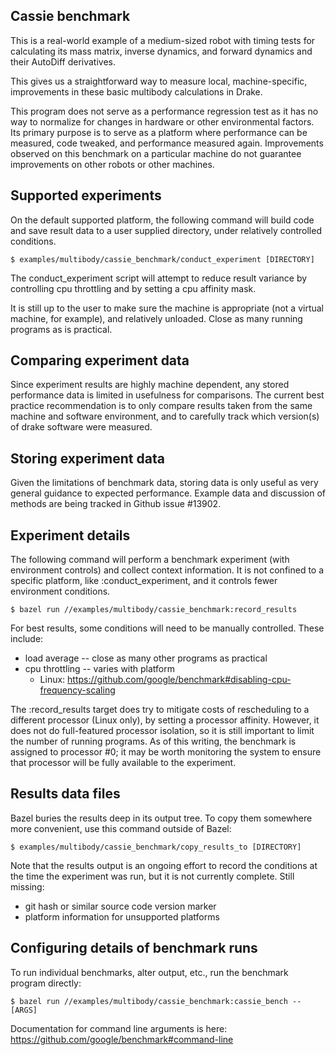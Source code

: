 Cassie benchmark
----------------

This is a real-world example of a medium-sized robot with timing
tests for calculating its mass matrix, inverse dynamics, and
forward dynamics and their AutoDiff derivatives.

This gives us a straightforward way to measure local,
machine-specific, improvements in these basic multibody calculations
in Drake.

This program does not serve as a performance regression test as it has
no way to normalize for changes in hardware or other environmental
factors. Its primary purpose is to serve as a platform where
performance can be measured, code tweaked, and performance measured
again. Improvements observed on this benchmark on a particular machine
do not guarantee improvements on other robots or other machines.

## Supported experiments

On the default supported platform, the following command will build code
and save result data to a user supplied directory, under relatively
controlled conditions.

    $ examples/multibody/cassie_benchmark/conduct_experiment [DIRECTORY]

The conduct_experiment script will attempt to reduce result variance by
controlling cpu throttling and by setting a cpu affinity mask.

It is still up to the user to make sure the machine is appropriate (not
a virtual machine, for example), and relatively unloaded. Close as many
running programs as is practical.

## Comparing experiment data

Since experiment results are highly machine dependent, any stored
performance data is limited in usefulness for comparisons. The current
best practice recommendation is to only compare results taken from the
same machine and software environment, and to carefully track which
version(s) of drake software were measured.

## Storing experiment data

Given the limitations of benchmark data, storing data is only useful as
very general guidance to expected performance. Example data and
discussion of methods are being tracked in Github issue #13902.

## Experiment details

The following command will perform a benchmark experiment (with
environment controls) and collect context information. It is not
confined to a specific platform, like :conduct_experiment, and it
controls fewer environment conditions.

    $ bazel run //examples/multibody/cassie_benchmark:record_results

For best results, some conditions will need to be manually
controlled. These include:

* load average -- close as many other programs as practical
* cpu throttling -- varies with platform
  * Linux: https://github.com/google/benchmark#disabling-cpu-frequency-scaling

The :record_results target does try to mitigate costs of rescheduling to
a different processor (Linux only), by setting a processor
affinity. However, it does not do full-featured processor isolation, so
it is still important to limit the number of running programs. As of
this writing, the benchmark is assigned to processor #0; it may be worth
monitoring the system to ensure that processor will be fully available
to the experiment.

## Results data files

Bazel buries the results deep in its output tree. To copy them
somewhere more convenient, use this command outside of Bazel:

    $ examples/multibody/cassie_benchmark/copy_results_to [DIRECTORY]

Note that the results output is an ongoing effort to record the
conditions at the time the experiment was run, but it is not currently
complete. Still missing:

 * git hash or similar source code version marker
 * platform information for unsupported platforms

## Configuring details of benchmark runs

To run individual benchmarks, alter output, etc., run the
benchmark program directly:

    $ bazel run //examples/multibody/cassie_benchmark:cassie_bench -- [ARGS]

Documentation for command line arguments is here:
https://github.com/google/benchmark#command-line

